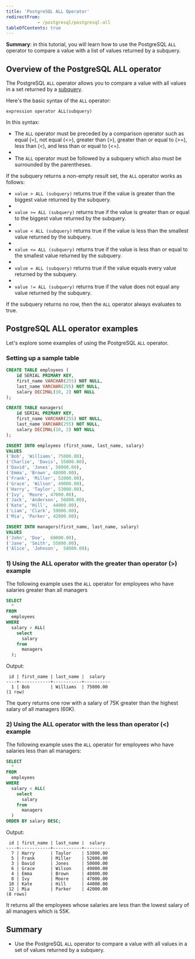 ```yaml
---
title: 'PostgreSQL ALL Operator'
redirectFrom: 
            - /postgresql/postgresql-all
tableOfContents: true
---
```



**Summary**: in this tutorial, you will learn how to use the PostgreSQL `ALL` operator to compare a value with a list of values returned by a subquery.

## Overview of the PostgreSQL ALL operator

The PostgreSQL `ALL` operator allows you to compare a value with all values in a set returned by a [subquery](/postgresql/postgresql-subquery).

Here's the basic syntax of the `ALL` operator:

```
expression operator ALL(subquery)
```

In this syntax:

- The `ALL` operator must be preceded by a comparison operator such as equal (=), not equal (&lt;>), greater than (>), greater than or equal to (>=), less than (&lt;), and less than or equal to (&lt;=).
-
- The `ALL` operator must be followed by a subquery which also must be surrounded by the parentheses.

If the subquery returns a non-empty result set, the `ALL` operator works as follows:

- `value > ALL (subquery)` returns true if the value is greater than the biggest value returned by the subquery.
-
- `value >= ALL (subquery)` returns true if the value is greater than or equal to the biggest value returned by the subquery.
-
- `value < ALL (subquery)` returns true if the value is less than the smallest value returned by the subquery.
-
- `value <= ALL (subquery)` returns true if the value is less than or equal to the smallest value returned by the subquery.
-
- `value = ALL (subquery)` returns true if the value equals every value returned by the subquery.
-
- `value != ALL (subquery)` returns true if the value does not equal any value returned by the subquery.

If the subquery returns no row, then the `ALL` operator always evaluates to true.

## PostgreSQL ALL operator examples

Let's explore some examples of using the PostgreSQL `ALL` operator.

### Setting up a sample table

```sql
CREATE TABLE employees (
    id SERIAL PRIMARY KEY,
    first_name VARCHAR(255) NOT NULL,
    last_name VARCHAR(255) NOT NULL,
    salary DECIMAL(10, 2) NOT NULL
);

CREATE TABLE managers(
    id SERIAL PRIMARY KEY,
    first_name VARCHAR(255) NOT NULL,
    last_name VARCHAR(255) NOT NULL,
    salary DECIMAL(10, 2) NOT NULL
);

INSERT INTO employees (first_name, last_name, salary)
VALUES
('Bob', 'Williams', 75000.00),
('Charlie', 'Davis', 55000.00),
('David', 'Jones', 50000.00),
('Emma', 'Brown', 48000.00),
('Frank', 'Miller', 52000.00),
('Grace', 'Wilson', 49000.00),
('Harry', 'Taylor', 53000.00),
('Ivy', 'Moore', 47000.00),
('Jack', 'Anderson', 56000.00),
('Kate', 'Hill',  44000.00),
('Liam', 'Clark', 59000.00),
('Mia', 'Parker', 42000.00);

INSERT INTO managers(first_name, last_name, salary)
VALUES
('John', 'Doe',  60000.00),
('Jane', 'Smith', 55000.00),
('Alice', 'Johnson',  58000.00);
```

### 1) Using the ALL operator with the greater than operator (>) example

The following example uses the `ALL` operator for employees who have salaries greater than all managers

```sql
SELECT
  *
FROM
  employees
WHERE
  salary > ALL(
    select
      salary
    from
      managers
  );
```

Output:

```
 id | first_name | last_name |  salary
----+------------+-----------+----------
  1 | Bob        | Williams  | 75000.00
(1 row)
```

The query returns one row with a salary of 75K greater than the highest salary of all managers (60K).

### 2) Using the ALL operator with the less than operator (&lt;) example

The following example uses the `ALL` operator for employees who have salaries less than all managers:

```sql
SELECT
  *
FROM
  employees
WHERE
  salary < ALL(
    select
      salary
    from
      managers
  )
ORDER BY salary DESC;
```

Output:

```
 id | first_name | last_name |  salary
----+------------+-----------+----------
  7 | Harry      | Taylor    | 53000.00
  5 | Frank      | Miller    | 52000.00
  3 | David      | Jones     | 50000.00
  6 | Grace      | Wilson    | 49000.00
  4 | Emma       | Brown     | 48000.00
  8 | Ivy        | Moore     | 47000.00
 10 | Kate       | Hill      | 44000.00
 12 | Mia        | Parker    | 42000.00
(8 rows)
```

It returns all the employees whose salaries are less than the lowest salary of all managers which is 55K.

## Summary

- Use the PostgreSQL `ALL` operator to compare a value with all values in a set of values returned by a subquery.
